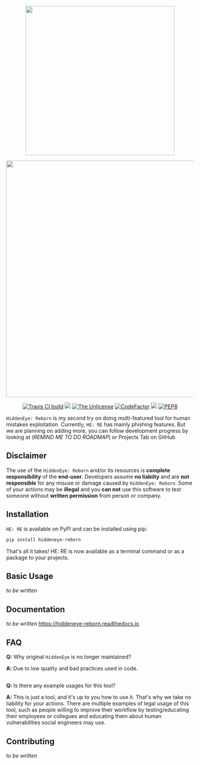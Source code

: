 <p align="center">
    <img src="https://github.com/Open-Security-Group-OSG/HiddenEyeReborn/raw/master/art/HiddenEyeLogo.svg" width="400">
</p>

<p align="center">
    <img src="https://github.com/Open-Security-Group-OSG/HiddenEyeReborn/raw/master/art/HE:RE_text.svg" width="635">
</p>
<p align="center">
    <a href="https://travis-ci.com/github/Open-Security-Group-OSG/HiddenEyeReborn"><img title="Travis CI build" src="https://travis-ci.com/Open-Security-Group-OSG/HiddenEyeReborn.svg?branch=master"></a>
    <a href="https://codecov.io/gh/Open-Security-Group-OSG/HiddenEyeReborn"><img src="https://codecov.io/gh/Open-Security-Group-OSG/HiddenEyeReborn/branch/master/graph/badge.svg" /></a>
    <a href="https://unlicense.org"><img title="The Unlicense" src="https://img.shields.io/badge/license-Unlicense-black.svg"></a>
    <a href="https://www.codefactor.io/repository/github/open-security-group-osg/hiddeneyereborn"><img src="https://www.codefactor.io/repository/github/open-security-group-osg/hiddeneyereborn/badge" alt="CodeFactor" /></a>
    <a href="https://www.codacy.com/gh/Open-Security-Group-OSG/HiddenEyeReborn/dashboard?utm_source=github.com&amp;utm_medium=referral&amp;utm_content=Open-Security-Group-OSG/HiddenEyeReborn&amp;utm_campaign=Badge_Grade"><img src="https://app.codacy.com/project/badge/Grade/372e5b4c61764b8f87580cd57eec92b9"/></a>
    <a href="https://www.python.org/dev/peps/pep-0008/"><img title="PEP8" src="https://img.shields.io/badge/code%20style-pep8-blue.svg"></a>
</p>

`HiddenEye: Reborn` is my second try on doing multi-featured tool for human mistakes exploitation. 
Currently, `HE: RE` has mainly phishing features. But we are planning on adding more, you can follow development progress by looking at (*REMIND ME TO DO ROADMAP*) or Projects Tab on GitHub

## Disclaimer
The use of the `HiddenEye: Reborn` and/or its resources is **complete responsibility** of the **end-user**.
Developers assume **no liabiity** and are **not responsible** for any misuse or damage caused by `HiddenEye: Reborn`. 
Some of your actions may be **illegal** and you **can not** use this software to test someone without **written permission** from person or company.

## Installation
`HE: RE` is available on PyPI and can be installed using pip:
```sh
pip install hiddeneye-reborn
```
That's all it takes! HE: RE is now available as a terminal command or as a package to your projects.

## Basic Usage
*to be written*

## Documentation
*to be written*
https://hiddeneye-reborn.readthedocs.io

## FAQ
**Q:** Why original `HiddenEye` is no longer maintained?

**A:** Due to low quality and bad practices used in code.
##

**Q:** Is there any example usages for this tool?

**A:** This is just a tool, and it's up to you how to use it. That's why we take no liability for your actions. 
There are multiple examples of legal usage of this tool, such as people willing to improve their workflow by testing/educating their employees or collegues and educating them about human vulnerabilities social engineers may use.
##

## Contributing
*to be written*

